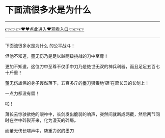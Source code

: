 # 下面流很多水是为什么

<hr/> <a href="https://github.com/kiuhd/dfrw/issues/1">👉👉👉♥♥点此进入♥观看入口👈👉👉</a><hr/>

下面流很多水是为什么
的公平战斗！

但他不知道，董无伤乃是足以越两级挑战的刀中至尊！

更加不知道，这位刀中至尊不仅手中刀乃是绝世无双的神兵利器，而且足足五百七十斤重！

董无伤雄伟的身子轰然落下，五百多斤的墨刀狠狠地‘砸’在萧长云的长剑上！

一点力都没有留！

啪！

萧长云惊骇欲绝的眼神中，长剑发出脆弱的响声，突然间就断成两截，然后两节同时在空中碎裂开来，化为漫天的碎屑。

而董无伤长啸声中，势重力沉的墨刀

